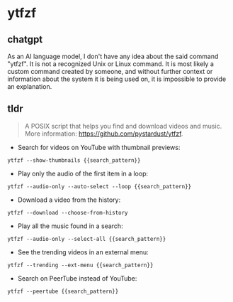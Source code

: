 # ytfzf 
## chatgpt 
As an AI language model, I don't have any idea about the said command "ytfzf". It is not a recognized Unix or Linux command. It is most likely a custom command created by someone, and without further context or information about the system it is being used on, it is impossible to provide an explanation. 

## tldr 
 
> A POSIX script that helps you find and download videos and music.
> More information: <https://github.com/pystardust/ytfzf>.

- Search for videos on YouTube with thumbnail previews:

`ytfzf --show-thumbnails {{search_pattern}}`

- Play only the audio of the first item in a loop:

`ytfzf --audio-only --auto-select --loop {{search_pattern}}`

- Download a video from the history:

`ytfzf --download --choose-from-history`

- Play all the music found in a search:

`ytfzf --audio-only --select-all {{search_pattern}}`

- See the trending videos in an external menu:

`ytfzf --trending --ext-menu {{search_pattern}}`

- Search on PeerTube instead of YouTube:

`ytfzf --peertube {{search_pattern}}`
